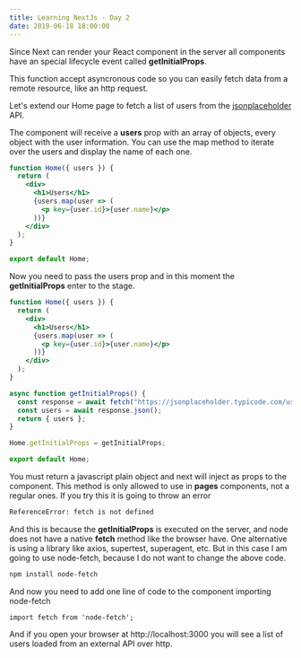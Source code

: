 ```yaml
---
title: Learning NextJs - Day 2
date: 2019-06-18 18:00:00
---
```


Since Next can render your React component in the server all components have an special lifecycle event
called **getInitialProps**.

This function accept asyncronous code so you can easily fetch data from a remote resource, like an http request.

Let's extend our Home page to fetch a list of users from the [jsonplaceholder](https://jsonplaceholder.typicode.com/users) API.

The component will receive a **users** prop with an array of objects, every object with the user information. You can use the map method to iterate over the users and display the name of each one.

```jsx
function Home({ users }) {
  return (
    <div>
      <h1>Users</h1>
      {users.map(user => (
        <p key={user.id}>{user.name}</p>
      ))}
    </div>
  );
}

export default Home;
```

Now you need to pass the users prop and in this moment the **getInitialProps** enter to the stage.

```jsx
function Home({ users }) {
  return (
    <div>
      <h1>Users</h1>
      {users.map(user => (
        <p key={user.id}>{user.name}</p>
      ))}
    </div>
  );
}

async function getInitialProps() {
  const response = await fetch("https://jsonplaceholder.typicode.com/users");
  const users = await response.json();
  return { users };
}

Home.getInitialProps = getInitialProps;

export default Home;
```

You must return a javascript plain object and next will inject as props to the component.
This method is only allowed to use in **pages** components, not a regular ones.
If you try this it is going to throw an error

```bash
ReferenceError: fetch is not defined
```

And this is because the **getInitialProps** is executed on the server, and node does not have
a native **fetch** method like the browser have.
One alternative is using a library like axios, supertest, superagent, etc. But in this case I am going to use
node-fetch, because I do not want to change the above code.

```bash
npm install node-fetch
```

And now you need to add one line of code to the component importing node-fetch

```
import fetch from 'node-fetch';
```

And if you open your browser at http://localhost:3000 you will see a list of users loaded from
an external API over http.

